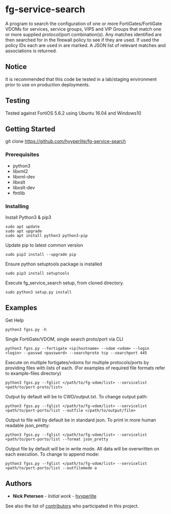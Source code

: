 # fg-service-search

A program to search the configuration of one or more FortiGates/FortiGate VDOMs for services, service groups, VIPS and VIP Groups that match one or more supplied protocol/port combination(s).  Any matches identified are then searched for in the firewall policy to see if they are used.  If used the policy IDs each are used in are marked.  A JSON list of relevant matches and associations is returned.

## Notice

It is recommended that this code be tested in a lab/staging environment prior to use on production deployments.

## Testing

Tested against FortiOS 5.6.2 using Ubuntu 16.04 and Windows10

## Getting Started

git clone https://github.com/hyyperlite/fg-service-search

### Prerequisites

* python3
* libxml2
* libxml-dev
* libxslt
* libxslt-dev
* ftntlib


### Installing

Install Python3 & pip3

```
sudo apt update
sudo apt upgrade
sudo apt install python3 python3-pip
```

Update pip to latest common version

```
sudo pip3 install --upgrade pip
```

Ensure python setuptools package is installed

```
sudo pip3 install setuptools
```

Execute fg_service_search setup, from cloned directory.

```
sudo python3 setup.py install
```

## Examples

Get Help

`python3 fgss.py -h`

Single FortiGate/VDOM, single search proto/port via CLI

`python3 fgss.py --fortigate <ip|hostname> --vdom <vdom> --login <login> --passwd <password> --searchproto tcp --searchport 445`

Execute on multiple fortigates/vdoms for multiple protocols/ports by providing files with lists of each. (For examples of required file formats refer to example-files directory)

`python3 fgss.py --fglist </path/to/fg-vdom/list> --servicelist <path/to/port-proto/list>`

Output by default will be to CWD/output.txt.  To change output path:

`python3 fgss.py --fglist </path/to/fg-vdom/list> --servicelist <path/to/port-porto/list --outfile </path/to/output/file>`

Output to file will by default be in standard json.  To print in more human readable json_pretty:

`python3 fgss.py --fglist </path/to/fg-vdom/list> --servicelist <path/to/port-porto/list --format json_pretty`

Output file by default will be in write mode. All data will be overwritten on each execution.  To change to append mode:

`python3 fgss.py --fglist </path/to/fg-vdom/list> --servicelist <path/to/port-porto/list --outfilemode a`


## Authors

* **Nick Petersen** - *Initial work* - [hyyperlite](https://github.com/hyyperlite)

See also the list of [contributors](https://github.com/your/project/contributors) who participated in this project.

